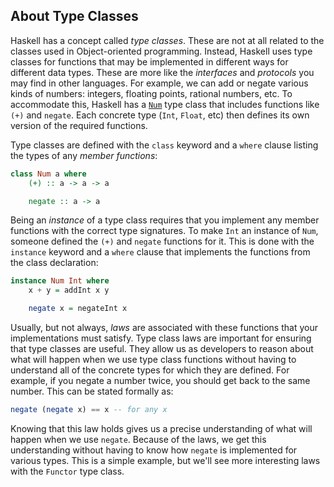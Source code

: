 ## About Type Classes

Haskell has a concept called *type classes*. These are not at all related to the
classes used in Object-oriented programming. Instead, Haskell uses type classes
for functions that may be implemented in different ways for different data
types. These are more like the *interfaces* and *protocols* you may find in
other languages. For example, we can add or negate various kinds of numbers:
integers, floating points, rational numbers, etc. To accommodate this, Haskell
has a [`Num`][] type class that includes functions like `(+)` and `negate`.
Each concrete type (`Int`, `Float`, etc) then defines its own version of the
required functions.

[`Num`]: http://hackage.haskell.org/package/base-4.7.0.1/docs/Prelude.html#t:Num

Type classes are defined with the `class` keyword and a `where` clause listing
the types of any *member functions*:

```haskell
class Num a where
    (+) :: a -> a -> a

    negate :: a -> a
```

Being an *instance* of a type class requires that you implement any member functions
with the correct type signatures. To make `Int` an instance of `Num`, someone
defined the `(+)` and `negate` functions for it. This is done with the
`instance` keyword and a `where` clause that implements the functions from the
class declaration:

```haskell
instance Num Int where
    x + y = addInt x y

    negate x = negateInt x
```

Usually, but not always, *laws* are associated with these functions that
your implementations must satisfy. Type class laws are important for ensuring that type classes are useful. They allow us as developers to reason about what will happen
when we use type class functions without having to understand all of the
concrete types for which they are defined. For example, if you negate a number
twice, you should get back to the same number. This can be stated formally as:

```haskell
negate (negate x) == x -- for any x
```

Knowing that this law holds gives us a precise understanding of what will happen
when we use `negate`. Because of the laws, we get this understanding without
having to know how `negate` is implemented for various types. This is a simple example,
but we'll see more interesting laws with the `Functor` type class.
